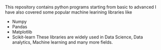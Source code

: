 This repository contains python programs starting from basic to advanced
I have also covered some popular machine learining libraries like
* Numpy
* Pandas
* Matplotlib
* Scikit-learn
  These libraries are widely used in Data Science, Data analytics, Machine learning and many more fields.

